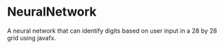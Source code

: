 # NeuralNetwork

A neural network that can identify digits based on user input in a 28 by 28 grid using javafx.
